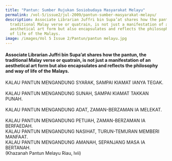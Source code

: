 ```yaml
---
title: "Pantun: Sumber Rujukan Sosiobudaya Masyarakat Melayu"
permalink: /vol-5/issue2/jul-2009/pantun-sumber-masyarakat-melayu/
description: Associate Librarian Juffri bin Supa’at shares how the pantun, the
  traditional Malay verse or quatrain, is not just a manifestation of an
  aesthetical art form but also encapsulates and reflects the philosophy and way
  of life of the Malays.
image: /images/Vol 5 Issue 2/Pantun/pantun melayu.jpg
---
```

#### Associate Librarian Juffri bin Supa’at shares how the pantun, the traditional Malay verse or quatrain, is not just a manifestation of an aesthetical art form but also encapsulates and reflects the philosophy and way of life of the Malays.

KALAU PANTUN MENGANDUNG SYARAK,
SAMPAI KIAMAT IANYA TEGAK.<br>   
KALAU PANTUN MENGANDUNG SUNAH,
SAMPAI KIAMAT TAKKAN PUNAH.<br>   
KALAU PANTUN MENGANDUNG ADAT,
ZAMAN-BERZAMAN IA MELEKAT.<br>  
KALAU PANTUN MENGANDUNG PETUAH,
ZAMAN-BERZAMAN IA BERFAEDAH.<br>
KALAU PANTUN MENGANDUNG NASIHAT,
TURUN-TEMURAN MEMBERI MANFAAT.<br> 
KALAU PANTUN MENGANDUNG AMANAH,
SEPANJANG MASA IA BERTANAH. <br> 
(Khazanah Pantun Melayu Riau, lvii)


